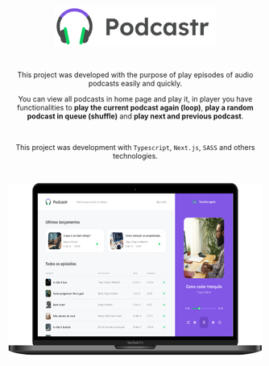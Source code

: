 <p align="center">
  <a href="https://github.com/gmass0n/podcastr">
    <img width="320" src="./.github/podcastr-logo.png" alt="Podcastr">
  </a>
<p align="center">
  
<br />

<p align="center">
  This project was developed with the purpose of play episodes of audio podcasts easily and quickly.
</p

<br />

<p align="center">
  You can view all podcasts in home page and play it, in player you have functionalities to <strong>play the current podcast again (loop)</strong>, <strong>play a random podcast in queue (shuffle)</strong> and <strong>play next and previous podcast</strong>.
</p>

<br />

<p align="center">
  This project was development with <code>Typescript</code>, <code>Next.js</code>, <code>SASS</code> and others technologies.
</p>

<br />

<p align="center">
  <a href="https://github.com/gmass0n/podcastr">
    <img src="./.github/preview.png" alt="Preview" height="350">
  </a>
</p>
